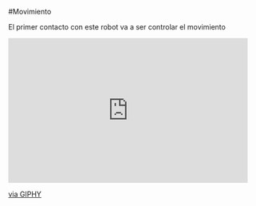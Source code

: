 #Movimiento

El primer contacto con este robot va a ser controlar el movimiento

<iframe src="https://giphy.com/embed/J3eLH0ybAZy8g" width="480" height="290" frameBorder="0" class="giphy-embed" allowFullScreen></iframe><p><a href="https://giphy.com/gifs/star-wars-J3eLH0ybAZy8g">via GIPHY</a></p>